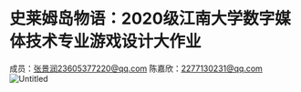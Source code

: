 # 史莱姆岛物语：2020级江南大学数字媒体技术专业游戏设计大作业
成员：张景润23605377220@qq.com 陈嘉欣：2277130231@qq.com
![Untitled](https://s3-us-west-2.amazonaws.com/secure.notion-static.com/8a3db0bc-ee87-4bf8-8727-f744ae88e71a/Untitled.png)
